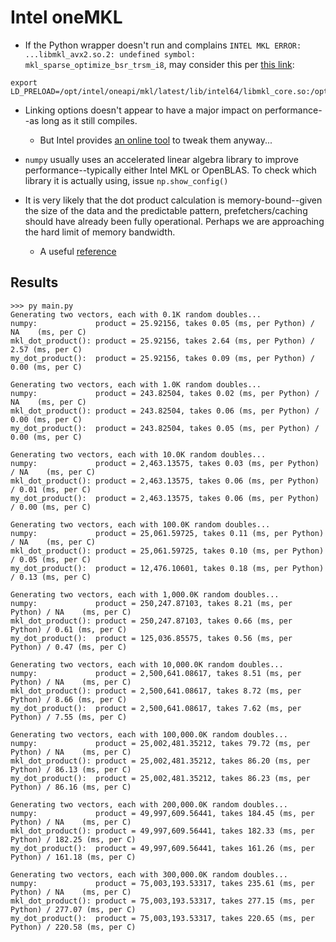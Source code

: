 # Intel oneMKL

* If the Python wrapper doesn't run and complains `INTEL MKL ERROR: ...libmkl_avx2.so.2: undefined symbol: mkl_sparse_optimize_bsr_trsm_i8`,
may consider this per [this link](https://github.com/ikinsella/trefide/issues/2): 
```
export LD_PRELOAD=/opt/intel/oneapi/mkl/latest/lib/intel64/libmkl_core.so:/opt/intel/oneapi/mkl/latest/lib/intel64/libmkl_sequential.so
```
* Linking options doesn't appear to have a major impact on performance--as long as it still compiles.
  * But Intel provides 
  [an online tool](https://www.intel.com/content/www/us/en/developer/tools/oneapi/onemkl-link-line-advisor.html)
  to tweak them anyway...

* `numpy` usually uses an accelerated linear algebra library to improve performance--typically either Intel MKL or OpenBLAS.
To check which library it is actually using, issue `np.show_config()`

* It is very likely that the dot product calculation is memory-bound--given the size of the data and the predictable
pattern, prefetchers/caching should have already been fully operational. Perhaps we are
approaching the hard limit of memory bandwidth.
  * A useful [reference](https://stackoverflow.com/questions/18159455/why-vectorizing-the-loop-does-not-have-performance-improvement/18159503#18159503)

## Results
```
>>> py main.py 
Generating two vectors, each with 0.1K random doubles...
numpy:             product = 25.92156, takes 0.05 (ms, per Python) / NA    (ms, per C)
mkl_dot_product(): product = 25.92156, takes 2.64 (ms, per Python) / 2.57 (ms, per C)
my_dot_product():  product = 25.92156, takes 0.09 (ms, per Python) / 0.00 (ms, per C)

Generating two vectors, each with 1.0K random doubles...
numpy:             product = 243.82504, takes 0.02 (ms, per Python) / NA    (ms, per C)
mkl_dot_product(): product = 243.82504, takes 0.06 (ms, per Python) / 0.00 (ms, per C)
my_dot_product():  product = 243.82504, takes 0.05 (ms, per Python) / 0.00 (ms, per C)

Generating two vectors, each with 10.0K random doubles...
numpy:             product = 2,463.13575, takes 0.03 (ms, per Python) / NA    (ms, per C)
mkl_dot_product(): product = 2,463.13575, takes 0.06 (ms, per Python) / 0.01 (ms, per C)
my_dot_product():  product = 2,463.13575, takes 0.06 (ms, per Python) / 0.00 (ms, per C)

Generating two vectors, each with 100.0K random doubles...
numpy:             product = 25,061.59725, takes 0.11 (ms, per Python) / NA    (ms, per C)
mkl_dot_product(): product = 25,061.59725, takes 0.10 (ms, per Python) / 0.05 (ms, per C)
my_dot_product():  product = 12,476.10601, takes 0.18 (ms, per Python) / 0.13 (ms, per C)

Generating two vectors, each with 1,000.0K random doubles...
numpy:             product = 250,247.87103, takes 8.21 (ms, per Python) / NA    (ms, per C)
mkl_dot_product(): product = 250,247.87103, takes 0.66 (ms, per Python) / 0.61 (ms, per C)
my_dot_product():  product = 125,036.85575, takes 0.56 (ms, per Python) / 0.47 (ms, per C)

Generating two vectors, each with 10,000.0K random doubles...
numpy:             product = 2,500,641.08617, takes 8.51 (ms, per Python) / NA    (ms, per C)
mkl_dot_product(): product = 2,500,641.08617, takes 8.72 (ms, per Python) / 8.66 (ms, per C)
my_dot_product():  product = 2,500,641.08617, takes 7.62 (ms, per Python) / 7.55 (ms, per C)

Generating two vectors, each with 100,000.0K random doubles...
numpy:             product = 25,002,481.35212, takes 79.72 (ms, per Python) / NA    (ms, per C)
mkl_dot_product(): product = 25,002,481.35212, takes 86.20 (ms, per Python) / 86.13 (ms, per C)
my_dot_product():  product = 25,002,481.35212, takes 86.23 (ms, per Python) / 86.16 (ms, per C)

Generating two vectors, each with 200,000.0K random doubles...
numpy:             product = 49,997,609.56441, takes 184.45 (ms, per Python) / NA    (ms, per C)
mkl_dot_product(): product = 49,997,609.56441, takes 182.33 (ms, per Python) / 182.25 (ms, per C)
my_dot_product():  product = 49,997,609.56441, takes 161.26 (ms, per Python) / 161.18 (ms, per C)

Generating two vectors, each with 300,000.0K random doubles...
numpy:             product = 75,003,193.53317, takes 235.61 (ms, per Python) / NA    (ms, per C)
mkl_dot_product(): product = 75,003,193.53317, takes 277.15 (ms, per Python) / 277.07 (ms, per C)
my_dot_product():  product = 75,003,193.53317, takes 220.65 (ms, per Python) / 220.58 (ms, per C)

```